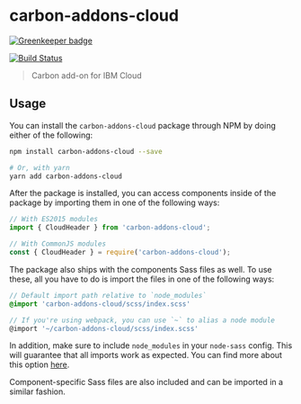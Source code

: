 # carbon-addons-cloud

[![Greenkeeper badge](https://badges.greenkeeper.io/carbon-design-system/carbon-addons-cloud.svg)](https://greenkeeper.io/)

[![Build Status](https://travis-ci.org/carbon-design-system/carbon-addons-cloud.svg?branch=master)](https://travis-ci.org/carbon-design-system/carbon-addons-cloud)

> Carbon add-on for IBM Cloud

## Usage

You can install the `carbon-addons-cloud` package through NPM by doing either of the following:

```bash
npm install carbon-addons-cloud --save

# Or, with yarn
yarn add carbon-addons-cloud
```

After the package is installed, you can access components inside of the package by importing them in one of the following ways:

```js
// With ES2015 modules
import { CloudHeader } from 'carbon-addons-cloud';

// With CommonJS modules
const { CloudHeader } = require('carbon-addons-cloud');
```

The package also ships with the components Sass files as well. To use these, all you have to do is import the files in one of the following ways:

```scss
// Default import path relative to `node_modules`
@import 'carbon-addons-cloud/scss/index.scss'

// If you're using webpack, you can use `~` to alias a node module
@import '~/carbon-addons-cloud/scss/index.scss'
```

In addition, make sure to include `node_modules` in your `node-sass` config. This will guarantee that all imports work as expected. You can find more about this option [here](https://github.com/sass/node-sass#includepaths).

Component-specific Sass files are also included and can be imported in a similar fashion.
